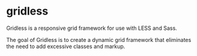 gridless
========

Gridless is a responsive grid framework for use with LESS and Sass.

The goal of Gridless is to create a dynamic grid framework that eliminates the need to add excessive classes and markup.
